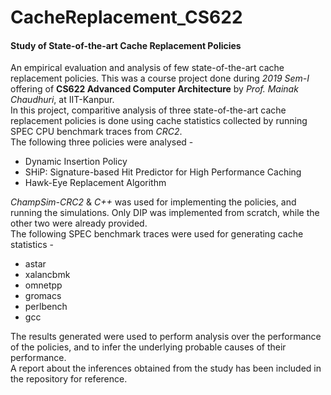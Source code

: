 # CacheReplacement_CS622
#### Study of State-of-the-art Cache Replacement Policies

An empirical evaluation and analysis of few state-of-the-art cache replacement policies. This was a course project done during *2019 Sem-I* offering of **CS622 Advanced Computer Architecture** by *Prof. Mainak Chaudhuri*, at IIT-Kanpur.  
In this project, comparitive analysis of three state-of-the-art cache replacement policies is done using cache statistics collected by running SPEC CPU benchmark traces from *CRC2*.  
The following three policies were analysed - 
* Dynamic Insertion Policy
* SHiP: Signature-based Hit Predictor for High Performance Caching
* Hawk-Eye Replacement Algorithm  
  
*ChampSim-CRC2* & *C++* was used for implementing the policies, and running the simulations. Only DIP was implemented from scratch, while the other two were already provided.  
The following SPEC benchmark traces were used for generating cache statistics -
* astar
* xalancbmk
* omnetpp
* gromacs
* perlbench
* gcc  
  
The results generated were used to perform analysis over the performance of the policies, and to infer the underlying probable causes of their performance.   
A report about the inferences obtained from the study has been included in the repository for reference.
